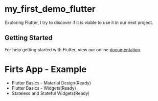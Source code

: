 # my_first_demo_flutter

Exploring Flutter, I try to discover if it is viable to use it in our next project.

## Getting Started

For help getting started with Flutter, view our online
[documentation](https://flutter.io/).

# Firts App - Example

* Flutter Basics - Material Design(Ready)
* Flutter Basics - Widgets(Ready)
* Stateless and Stateful Widgets(Ready)